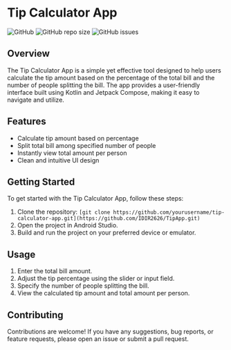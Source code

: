 # Tip Calculator App

![GitHub](https://img.shields.io/github/license/IDIR2626/TipApp)
![GitHub repo size](https://img.shields.io/github/repo-size/IDIR2626/TipApp)
![GitHub issues](https://img.shields.io/github/issues/IDIR2626/TipApp)

## Overview

The Tip Calculator App is a simple yet effective tool designed to help users calculate the tip amount based on the percentage of the total bill and the number of people splitting the bill. The app provides a user-friendly interface built using Kotlin and Jetpack Compose, making it easy to navigate and utilize.

## Features

- Calculate tip amount based on percentage
- Split total bill among specified number of people
- Instantly view total amount per person
- Clean and intuitive UI design

## Getting Started

To get started with the Tip Calculator App, follow these steps:

1. Clone the repository: `[git clone https://github.com/yourusername/tip-calculator-app.git](https://github.com/IDIR2626/TipApp.git)`
2. Open the project in Android Studio.
3. Build and run the project on your preferred device or emulator.

## Usage

1. Enter the total bill amount.
2. Adjust the tip percentage using the slider or input field.
3. Specify the number of people splitting the bill.
4. View the calculated tip amount and total amount per person.

## Contributing

Contributions are welcome! If you have any suggestions, bug reports, or feature requests, please open an issue or submit a pull request.

